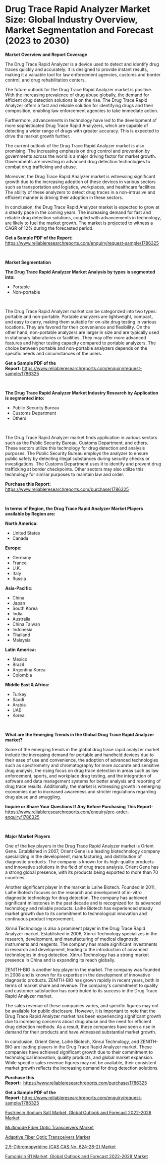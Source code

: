 <p><h1>Drug Trace Rapid Analyzer Market Size: Global Industry Overview, Market Segmentation and Forecast (2023 to 2030)</h1></p><p><strong>Market Overview and Report Coverage</strong></p>
<p><p>The Drug Trace Rapid Analyzer is a device used to detect and identify drug traces quickly and accurately. It is designed to provide instant results, making it a valuable tool for law enforcement agencies, customs and border control, and drug rehabilitation centers.</p><p>The future outlook for the Drug Trace Rapid Analyzer market is positive. With the increasing prevalence of drug abuse globally, the demand for efficient drug detection solutions is on the rise. The Drug Trace Rapid Analyzer offers a fast and reliable solution for identifying drugs and their composition, enabling law enforcement agencies to take immediate action.</p><p>Furthermore, advancements in technology have led to the development of more sophisticated Drug Trace Rapid Analyzers, which are capable of detecting a wider range of drugs with greater accuracy. This is expected to drive the market growth further.</p><p>The current outlook of the Drug Trace Rapid Analyzer market is also promising. The increasing emphasis on drug control and prevention by governments across the world is a major driving factor for market growth. Governments are investing in advanced drug detection technologies to combat drug trafficking and abuse.</p><p>Moreover, the Drug Trace Rapid Analyzer market is witnessing significant growth due to the increasing adoption of these devices in various sectors such as transportation and logistics, workplaces, and healthcare facilities. The ability of these analyzers to detect drug traces in a non-intrusive and efficient manner is driving their adoption in these sectors.</p><p>In conclusion, the Drug Trace Rapid Analyzer market is expected to grow at a steady pace in the coming years. The increasing demand for fast and reliable drug detection solutions, coupled with advancements in technology, are likely to fuel the market growth. The market is projected to witness a CAGR of 12% during the forecasted period.</p></p>
<p><strong>Get a Sample PDF of the Report:</strong> <a href="https://www.reliableresearchreports.com/enquiry/request-sample/1786325">https://www.reliableresearchreports.com/enquiry/request-sample/1786325</a></p>
<p>&nbsp;</p>
<p><strong>Market Segmentation</strong></p>
<p><strong>The Drug Trace Rapid Analyzer Market Analysis by types is segmented into:</strong></p>
<p><ul><li>Portable</li><li>Non-portable</li></ul></p>
<p>&nbsp;</p>
<p><p>The Drug Trace Rapid Analyzer market can be categorized into two types: portable and non-portable. Portable analyzers are lightweight, compact, and easy to carry, making them suitable for on-site drug testing in various locations. They are favored for their convenience and flexibility. On the other hand, non-portable analyzers are larger in size and are typically used in stationary laboratories or facilities. They may offer more advanced features and higher testing capacity compared to portable analyzers. The choice between portable and non-portable analyzers depends on the specific needs and circumstances of the users.</p></p>
<p><strong>Get a Sample PDF of the Report:</strong>&nbsp;<a href="https://www.reliableresearchreports.com/enquiry/request-sample/1786325">https://www.reliableresearchreports.com/enquiry/request-sample/1786325</a></p>
<p>&nbsp;</p>
<p><strong>The Drug Trace Rapid Analyzer Market Industry Research by Application is segmented into:</strong></p>
<p><ul><li>Public Security Bureau</li><li>Customs Department</li><li>Others</li></ul></p>
<p>&nbsp;</p>
<p><p>The Drug Trace Rapid Analyzer market finds application in various sectors such as the Public Security Bureau, Customs Department, and others. These sectors utilize this technology for drug detection and analysis purposes. The Public Security Bureau employs the analyzer to ensure public safety by detecting illegal substances during security checks or investigations. The Customs Department uses it to identify and prevent drug trafficking at border checkpoints. Other sectors may also utilize this technology for similar purposes to maintain law and order.</p></p>
<p><strong>Purchase this Report:</strong>&nbsp; <a href="https://www.reliableresearchreports.com/purchase/1786325">https://www.reliableresearchreports.com/purchase/1786325</a></p>
<p>&nbsp;</p>
<p><strong>In terms of Region, the Drug Trace Rapid Analyzer Market Players available by Region are:</strong></p>
<p>
    <p> <strong> North America: </strong>
        <ul>
            <li>United States</li>
            <li>Canada</li>
        </ul>
        </p> 
    <p> <strong> Europe: </strong>
        <ul>
            <li>Germany</li>
            <li>France</li>
            <li>U.K.</li>
            <li>Italy</li>
            <li>Russia</li>
        </ul>
        </p> 
    <p> <strong> Asia-Pacific: </strong>
        <ul>
            <li>China</li>
            <li>Japan</li>
            <li>South Korea</li>
            <li>India</li>
            <li>Australia</li>
            <li>China Taiwan</li>
            <li>Indonesia</li>
            <li>Thailand</li>
            <li>Malaysia</li>
        </ul>
        </p> 
    <p> <strong> Latin America: </strong>
        <ul>
            <li>Mexico</li>
            <li>Brazil</li>
            <li>Argentina Korea</li>
            <li>Colombia</li>
        </ul>
        </p> 
    <p> <strong> Middle East & Africa: </strong>
        <ul>
            <li>Turkey</li>
            <li>Saudi</li>
            <li>Arabia</li>
            <li>UAE</li>
            <li>Korea</li>
        </ul>
    </p>
    </p>
<p>&nbsp;</p>
<p><strong>What are the Emerging Trends in the Global Drug Trace Rapid Analyzer market?</strong></p>
<p><p>Some of the emerging trends in the global drug trace rapid analyzer market include the increasing demand for portable and handheld devices due to their ease of use and convenience, the adoption of advanced technologies such as spectrometry and chromatography for more accurate and sensitive drug analysis, the rising focus on drug trace detection in areas such as law enforcement, sports, and workplace drug testing, and the integration of software and data management systems for better analysis and reporting of drug trace results. Additionally, the market is witnessing growth in emerging economies due to increased awareness and stricter regulations regarding drug abuse and smuggling.</p></p>
<p><strong>Inquire or Share Your Questions If Any Before Purchasing This Report</strong>- <a href="https://www.reliableresearchreports.com/enquiry/pre-order-enquiry/1786325">https://www.reliableresearchreports.com/enquiry/pre-order-enquiry/1786325</a></p>
<p>&nbsp;</p>
<p><strong>Major Market Players</strong></p>
<p><p>One of the key players in the Drug Trace Rapid Analyzer market is Orient Gene. Established in 2007, Orient Gene is a leading biotechnology company specializing in the development, manufacturing, and distribution of diagnostic products. The company is known for its high-quality products and innovative solutions in the field of drug trace analysis. Orient Gene has a strong global presence, with its products being exported to more than 70 countries.</p><p>Another significant player in the market is Laihe Biotech. Founded in 2011, Laihe Biotech focuses on the research and development of in-vitro diagnostic technology for drug detection. The company has achieved significant milestones in the past decade and is recognized for its advanced technology and reliable products. Laihe Biotech has experienced steady market growth due to its commitment to technological innovation and continuous product improvement.</p><p>Xinrui Technology is also a prominent player in the Drug Trace Rapid Analyzer market. Established in 2006, Xinrui Technology specializes in the research, development, and manufacturing of medical diagnostic instruments and reagents. The company has made significant investments in research and development, leading to the introduction of advanced technologies in drug detection. Xinrui Technology has a strong market presence in China and is expanding its reach globally.</p><p>ZENITH-BIO is another key player in the market. The company was founded in 2008 and is known for its expertise in the development of innovative diagnostic products. ZENITH-BIO has grown rapidly in recent years, both in terms of market share and revenue. The company's commitment to quality and customer satisfaction has contributed to its success in the Drug Trace Rapid Analyzer market.</p><p>The sales revenue of these companies varies, and specific figures may not be available for public disclosure. However, it is important to note that the Drug Trace Rapid Analyzer market has been experiencing significant growth due to increasing concerns about drug abuse and the need for efficient drug detection methods. As a result, these companies have seen a rise in demand for their products and have witnessed substantial market growth.</p><p>In conclusion, Orient Gene, Laihe Biotech, Xinrui Technology, and ZENITH-BIO are leading players in the Drug Trace Rapid Analyzer market. These companies have achieved significant growth due to their commitment to technological innovation, quality products, and global market expansion. While specific sales revenue figures may not be available, their consistent market growth reflects the increasing demand for drug detection solutions.</p></p>
<p><strong>Purchase this Report:</strong>&nbsp;&nbsp;<a href="https://www.reliableresearchreports.com/purchase/1786325">https://www.reliableresearchreports.com/purchase/1786325</a></p>
<p></p>
<p><strong>Get a Sample PDF of the Report:</strong>&nbsp;<a href="https://www.reliableresearchreports.com/enquiry/request-sample/1786325">https://www.reliableresearchreports.com/enquiry/request-sample/1786325</a></p>
<p><p><a href="https://medium.com/@stoneernser2023/fostriecin-sodium-salt-market-global-outlook-and-forecast-2022-2028-market-insight-market-trends-54a2899bc434">Fostriecin Sodium Salt Market, Global Outlook and Forecast 2022-2028 Market</a></p><p><a href="https://github.com/ambrozg/Market-Research-Report-List-1/blob/main/multimode-fiber-optic-transceivers-market.md">Multimode Fiber Optic Transceivers Market</a></p><p><a href="https://github.com/gshchiplitsov/Market-Research-Report-List-1/blob/main/adaptive-fiber-optic-transceivers-market.md">Adaptive Fiber Optic Transceivers Market</a></p><p><a href="https://www.linkedin.com/pulse/25-dibromopyridine-cas-624-28-2-market-size-share-global/">2,5-Dibromopyridine (CAS CAS No. 624-28-2) Market</a></p><p><a href="https://medium.com/@rachaelward34/fumonisin-b1-market-global-outlook-and-forecast-2022-2028-market-size-reveals-the-best-marketing-baf96c62a59d">Fumonisin B1 Market, Global Outlook and Forecast 2022-2028 Market</a></p></p>